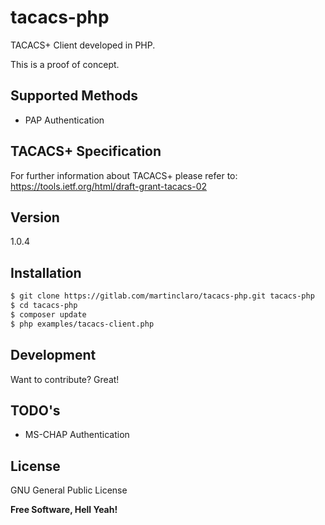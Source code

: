 # tacacs-php

TACACS+ Client developed in PHP.

This is a proof of concept.

## Supported Methods

- PAP Authentication

## TACACS+ Specification

For further information about TACACS+ please refer to: https://tools.ietf.org/html/draft-grant-tacacs-02

## Version

1.0.4

## Installation

```sh
$ git clone https://gitlab.com/martinclaro/tacacs-php.git tacacs-php
$ cd tacacs-php
$ composer update
$ php examples/tacacs-client.php
```
## Development

Want to contribute? Great!

## TODO's

- MS-CHAP Authentication

## License
GNU General Public License

**Free Software, Hell Yeah!**
